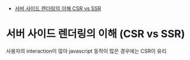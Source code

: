 <!-- TOC -->

- [서버 사이드 렌더링의 이해 CSR vs SSR](#%EC%84%9C%EB%B2%84-%EC%82%AC%EC%9D%B4%EB%93%9C-%EB%A0%8C%EB%8D%94%EB%A7%81%EC%9D%98-%EC%9D%B4%ED%95%B4-csr-vs-ssr)

<!-- /TOC -->

# 서버 사이드 렌더링의 이해 (CSR vs SSR)
사용자의 interaction이 많아 javascript 동작이 많은 경우에는 CSR이 유리
